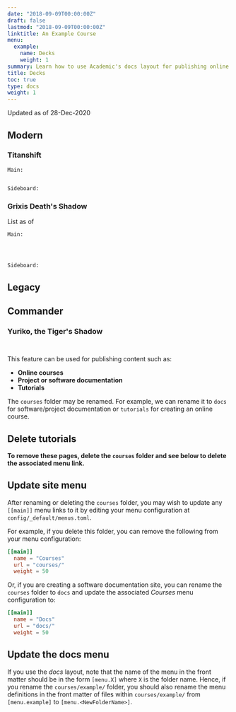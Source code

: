 ```yaml
---
date: "2018-09-09T00:00:00Z"
draft: false
lastmod: "2018-09-09T00:00:00Z"
linktitle: An Example Course
menu:
  example:
    name: Decks
    weight: 1
summary: Learn how to use Academic's docs layout for publishing online courses, software documentation, and tutorials.
title: Decks
toc: true
type: docs
weight: 1
---
```


Updated as of 28-Dec-2020
## Modern

### Titanshift

```
Main:


Sideboard:

```

### Grixis Death's Shadow

List as of 

```
Main:




Sideboard:

```



## Legacy


## Commander


### Yuriko, the Tiger's Shadow

```


```

This feature can be used for publishing content such as:

* **Online courses**
* **Project or software documentation**
* **Tutorials**

The `courses` folder may be renamed. For example, we can rename it to `docs` for software/project documentation or `tutorials` for creating an online course.

## Delete tutorials

**To remove these pages, delete the `courses` folder and see below to delete the associated menu link.**

## Update site menu

After renaming or deleting the `courses` folder, you may wish to update any `[[main]]` menu links to it by editing your menu configuration at `config/_default/menus.toml`.

For example, if you delete this folder, you can remove the following from your menu configuration:

```toml
[[main]]
  name = "Courses"
  url = "courses/"
  weight = 50
```

Or, if you are creating a software documentation site, you can rename the `courses` folder to `docs` and update the associated *Courses* menu configuration to:

```toml
[[main]]
  name = "Docs"
  url = "docs/"
  weight = 50
```

## Update the docs menu

If you use the *docs* layout, note that the name of the menu in the front matter should be in the form `[menu.X]` where `X` is the folder name. Hence, if you rename the `courses/example/` folder, you should also rename the menu definitions in the front matter of files within `courses/example/` from `[menu.example]` to `[menu.<NewFolderName>]`.
